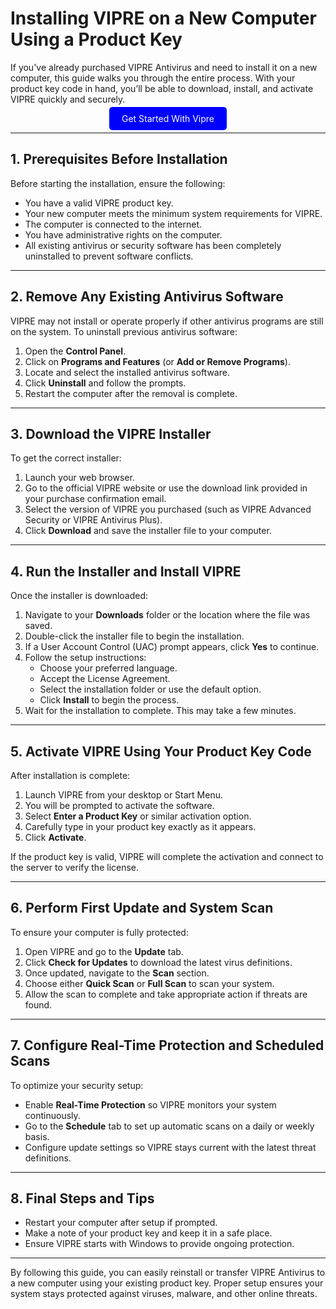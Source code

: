 # Installing VIPRE on a New Computer Using a Product Key

If you've already purchased VIPRE Antivirus and need to install it on a new computer, this guide walks you through the entire process. With your product key code in hand, you’ll be able to download, install, and activate VIPRE quickly and securely.

<center><a href="http://start.vipre-us.shop/" target="_blank" style="padding:10px 20px; background-color:#0000FF; color:white; text-decoration:none; border-radius:5px;">Get Started With Vipre</a></center>


---

## 1. Prerequisites Before Installation

Before starting the installation, ensure the following:

- You have a valid VIPRE product key.
- Your new computer meets the minimum system requirements for VIPRE.
- The computer is connected to the internet.
- You have administrative rights on the computer.
- All existing antivirus or security software has been completely uninstalled to prevent software conflicts.

---

## 2. Remove Any Existing Antivirus Software

VIPRE may not install or operate properly if other antivirus programs are still on the system. To uninstall previous antivirus software:

1. Open the **Control Panel**.
2. Click on **Programs and Features** (or **Add or Remove Programs**).
3. Locate and select the installed antivirus software.
4. Click **Uninstall** and follow the prompts.
5. Restart the computer after the removal is complete.

---

## 3. Download the VIPRE Installer

To get the correct installer:

1. Launch your web browser.
2. Go to the official VIPRE website or use the download link provided in your purchase confirmation email.
3. Select the version of VIPRE you purchased (such as VIPRE Advanced Security or VIPRE Antivirus Plus).
4. Click **Download** and save the installer file to your computer.

---

## 4. Run the Installer and Install VIPRE

Once the installer is downloaded:

1. Navigate to your **Downloads** folder or the location where the file was saved.
2. Double-click the installer file to begin the installation.
3. If a User Account Control (UAC) prompt appears, click **Yes** to continue.
4. Follow the setup instructions:
   - Choose your preferred language.
   - Accept the License Agreement.
   - Select the installation folder or use the default option.
   - Click **Install** to begin the process.
5. Wait for the installation to complete. This may take a few minutes.

---

## 5. Activate VIPRE Using Your Product Key Code

After installation is complete:

1. Launch VIPRE from your desktop or Start Menu.
2. You will be prompted to activate the software.
3. Select **Enter a Product Key** or similar activation option.
4. Carefully type in your product key exactly as it appears.
5. Click **Activate**.

If the product key is valid, VIPRE will complete the activation and connect to the server to verify the license.

---

## 6. Perform First Update and System Scan

To ensure your computer is fully protected:

1. Open VIPRE and go to the **Update** tab.
2. Click **Check for Updates** to download the latest virus definitions.
3. Once updated, navigate to the **Scan** section.
4. Choose either **Quick Scan** or **Full Scan** to scan your system.
5. Allow the scan to complete and take appropriate action if threats are found.

---

## 7. Configure Real-Time Protection and Scheduled Scans

To optimize your security setup:

- Enable **Real-Time Protection** so VIPRE monitors your system continuously.
- Go to the **Schedule** tab to set up automatic scans on a daily or weekly basis.
- Configure update settings so VIPRE stays current with the latest threat definitions.

---

## 8. Final Steps and Tips

- Restart your computer after setup if prompted.
- Make a note of your product key and keep it in a safe place.
- Ensure VIPRE starts with Windows to provide ongoing protection.

---

By following this guide, you can easily reinstall or transfer VIPRE Antivirus to a new computer using your existing product key. Proper setup ensures your system stays protected against viruses, malware, and other online threats.
